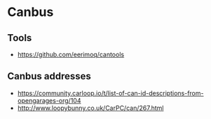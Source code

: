 # Canbus

## Tools

- <https://github.com/eerimoq/cantools>

## Canbus addresses

- <https://community.carloop.io/t/list-of-can-id-descriptions-from-opengarages-org/104>
- <http://www.loopybunny.co.uk/CarPC/can/267.html>